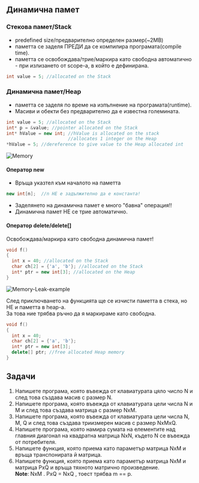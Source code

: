 ## Динамична памет

### Стекова памет/Stack
- predefined size/предварително определен размер(~2MB)
- паметта се заделя ПРЕДИ да се компилира програмата(compile time).
- паметта се освобождава/трие/маркира като свободна автоматично - при излизането от scope-а, в който е дефинирана.

```c++
int value = 5; //allocated on the Stack
```

### Динамична памет/Heap
- паметта се заделя по време на изпълнение на програмата(runtime).
- Масиви и обекти без предварително да е известна големината.

```c++
int value = 5; //allocated on the Stack
int* p = &value; //pointer allocated on the Stack
int* hValue = new int; //hValue is allocated on the stack
                       //allocates 1 integer on the Heap
*hValue = 5; //dereference to give value to the Heap allocated int
```

![Memory](Memory.png)

#### Оператор **new**
- Връща указтел към началото на паметта

```c++
new int[n];  //n НЕ е задължително да е константа!
```

- Заделянето на динамична памет е много "бавна" операция!!
- Динамична памет НЕ се трие автоматично.

#### Оператор delete/delete[]
Oсвобождава/маркира като свободна динамична памет! <br />

```c++
void f()
{
  int x = 40; //allocated on the Stack
  char ch[2] = {'a', 'b'}; //allocated on the Stack
  int* ptr = new int[3]; //allocated on the Heap
}
```

![Memory-Leak-example](exampleMemoryLeak.png)

След приключването на функцията ще се изчисти паметта в стека, но НЕ и паметта в heap-а. <br />
За това ние трябва ръчно да я маркираме като свободна. <br />

```c++
void f()
{
  int x = 40;
  char ch[2] = {'a', 'b'};
  int* ptr = new int[3];
  delete[] ptr; //free allocated Heap memory
}
```

## Задачи
1. Напишете програма, която въвежда от клавиатурата цяло число N и след това създава масив с размер N.
2. Напишете програма, която въвежда от клавиатурата цели числа N и M и след това създава матрица с размер NxM.
3. Напишете програма, която въвежда от клавиатурата цели числа N, M, Q и след това създава триизмерен масив с размер NxMxQ.
4. Напишете програма, която намира сумата на елементите над главния диагонал на квадратна матрица NxN, където N се въвежда от потребителя.
5. Напишете функция, която приема като параметър матрица NxM и връща транспонирата й матрица.
6. Напишете функция, която приема като параметър матрица NxM и матрица PxQ и връща тяхното матрично произведение. <br />
**Note**: NxM . PxQ = NxQ , тоест трябва m == p.